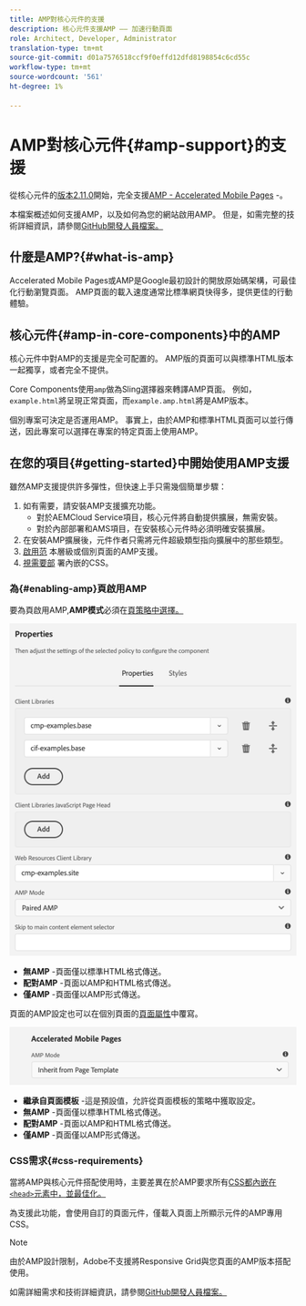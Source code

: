 ```yaml
---
title: AMP對核心元件的支援
description: 核心元件支援AMP —— 加速行動頁面
role: Architect, Developer, Administrator
translation-type: tm+mt
source-git-commit: d01a7576518ccf9f0effd12dfd8198854c6cd55c
workflow-type: tm+mt
source-wordcount: '561'
ht-degree: 1%

---
```



# AMP對核心元件{#amp-support}的支援

從核心元件的[版本2.11.0](/help/versions.md)開始，完全支援[AMP - Accelerated Mobile Pages](https://developers.google.com/amp) -。

本檔案概述如何支援AMP，以及如何為您的網站啟用AMP。 但是，如需完整的技術詳細資訊，請參閱[GitHub開發人員檔案。](https://github.com/adobe/aem-core-wcm-components/tree/master/extensions/amp)

## 什麼是AMP?{#what-is-amp}

Accelerated Mobile Pages或AMP是Google最初設計的開放原始碼架構，可最佳化行動瀏覽頁面。 AMP頁面的載入速度通常比標準網頁快得多，提供更佳的行動體驗。

## 核心元件{#amp-in-core-components}中的AMP

核心元件中對AMP的支援是完全可配置的。[](#enabling-amp) AMP版的頁面可以與標準HTML版本一起獨享，或者完全不提供。

Core Components使用`amp`做為Sling選擇器來轉譯AMP頁面。 例如，`example.html`將呈現正常頁面，而`example.amp.html`將是AMP版本。

個別專案可決定是否運用AMP。 事實上，由於AMP和標準HTML頁面可以並行傳送，因此專案可以選擇在專案的特定頁面上使用AMP。

## 在您的項目{#getting-started}中開始使用AMP支援

雖然AMP支援提供許多彈性，但快速上手只需幾個簡單步驟：

1. 如有需要，請安裝AMP支援擴充功能。
   * 對於AEMCloud Service項目，核心元件將自動提供擴展，無需安裝。
   * 對於內部部署和AMS項目，在安裝核心元件時必須明確安裝擴展。
1. 在安裝AMP擴展後，元件作者只需將元件超級類型指向擴展中的那些類型。
1. [啟用范](#enabling-amp) 本層級或個別頁面的AMP支援。
1. [視需要部](#css-requirements) 署內嵌的CSS。

### 為{#enabling-amp}頁啟用AMP

要為頁啟用AMP,**AMP模式**&#x200B;必須在[頁策略中選擇。](https://docs.adobe.com/content/help/en/experience-manager-cloud-service/sites/authoring/features/templates.html#editing-a-template-page-policy-template-author-developer)

![AMP頁策略選項](/help/assets/amp-policy.png)

* **無AMP** -頁面僅以標準HTML格式傳送。
* **配對AMP** -頁面以AMP和HTML格式傳送。
* **僅AMP** -頁面僅以AMP形式傳送。

頁面的AMP設定也可以在個別頁面的[頁面屬性](https://docs.adobe.com/content/help/zh-Hant/experience-manager-cloud-service/sites/authoring/fundamentals/page-properties.html)中覆寫。

![AMP頁面屬性](/help/assets/amp-page-properties.png)

* **繼承自頁面模板** -這是預設值，允許從頁面模板的策略中獲取設定。
* **無AMP** -頁面僅以標準HTML格式傳送。
* **配對AMP** -頁面以AMP和HTML格式傳送。
* **僅AMP** -頁面僅以AMP形式傳送。

### CSS需求{#css-requirements}

當將AMP與核心元件搭配使用時，主要差異在於AMP要求所有[CSS都內嵌在`<head>`元素中，並最佳化。](including-clientlibs.md#inlining)

為支援此功能，會使用自訂的頁面元件，僅載入頁面上所顯示元件的AMP專用CSS。

>[!NOTE]
>
>由於AMP設計限制，Adobe不支援將Responsive Grid與您頁面的AMP版本搭配使用。

如需詳細需求和技術詳細資訊，請參閱[GitHub開發人員檔案。](https://github.com/adobe/aem-core-wcm-components/tree/master/extensions/amp)

